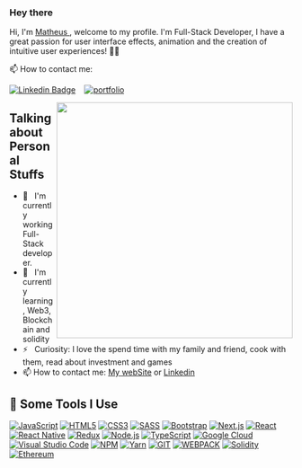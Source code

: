### Hey there  <img src="https://media.giphy.com/media/hvRJCLFzcasrR4ia7z/giphy.gif" width="10px">



Hi, I'm [Matheus ](https://www.instagram.com/matheus__silva98/), welcome to my profile. I'm Full-Stack Developer, I have a great passion for user interface effects, animation and the creation of intuitive user experiences! 🚀🚀


📫  How to contact me:&nbsp; &nbsp;  &nbsp;  

[![Linkedin Badge](https://img.shields.io/badge/LinkedIn-0077B5?style=for-the-badge&logo=linkedin&logoColor=white&link=https://www.linkedin.com/in/leonardo-thomaz/)](https://www.linkedin.com/in/matheus-silva-064472157/)&nbsp; &nbsp; [![portfolio](https://img.shields.io/badge/portfolio-323330?style=for-the-badge&logo=internet&logoColor=white&link=https://www.linkedin.com/in/leonardo-thomaz/)](https://matheusdeveloper.com/)





<img align="right" src="https://64.media.tumblr.com/c5d68e3f92b74f875e9eaa71e7afaf72/tumblr_pk86uikJgM1rhk4rn_400.gifv" width="420"/>

##  Talking about Personal Stuffs

- 🔭   &nbsp; I'm currently working Full-Stack developer. 
- 🌱   &nbsp; I'm currently learning, Web3, Blockchain and solidity
- ⚡  &nbsp; Curiosity: I love the spend time with my family and friend, cook with them, read about investment and games
- 📫  How to contact me:  [My webSite]() or [Linkedin](https://www.linkedin.com/in/matheus-silva-064472157/)




<h2> 🚀 Some Tools I Use</h2>

[![JavaScript](https://img.shields.io/badge/JavaScript-323330?style=for-the-badge&logo=javascript&logoColor=F7DF1E)](https://www.javascript.com/)
[![HTML5](https://img.shields.io/badge/HTML5-E34F26?style=for-the-badge&logo=html5&logoColor=white)](https://developer.mozilla.org/pt-BR/docs/Web/Guide/HTML/HTML5)
[![CSS3](https://img.shields.io/badge/CSS3-1572B6?style=for-the-badge&logo=css3&logoColor=white)](https://developer.mozilla.org/pt-BR/docs/Web/CSS)
[![SASS](https://img.shields.io/badge/SASS-BF4080?style=for-the-badge&logo=sass&logoColor=white)](https://sass-lang.com/)
[![Bootstrap](https://img.shields.io/badge/Bootstrap-563D7C?style=for-the-badge&logo=bootstrap&logoColor=white)](https://getbootstrap.com/)
[![Next.js](https://img.shields.io/badge/next.js-000000?style=for-the-badge&logo=next.js&logoColor=white)](https://nextjs.org/)
[![React](https://img.shields.io/badge/React-20232A?style=for-the-badge&logo=react&logoColor=61DAFB)](https://pt-br.reactjs.org/)
[![React Native](https://img.shields.io/badge/React_Native-20232A?style=for-the-badge&logo=react&logoColor=61DAFB)](https://reactnative.dev/)
[![Redux](https://img.shields.io/badge/Redux-593D88?style=for-the-badge&logo=redux&logoColor=white)](https://redux.js.org/)
[![Node.js](https://img.shields.io/badge/Node.js-43853D?style=for-the-badge&logo=node.js&logoColor=white)](https://nodejs.org/en/)
[![TypeScript](https://img.shields.io/badge/TypeScript-007ACC?style=for-the-badge&logo=typescript&logoColor=white)](https://www.typescriptlang.org/)
[![Google Cloud](https://img.shields.io/badge/Google_Cloud-4285F4?style=for-the-badge&logo=google-cloud&logoColor=white)](https://cloud.google.com/)
[![Visual Studio Code](https://img.shields.io/badge/Visual_Studio_Code-0078D4?style=for-the-badge&logo=visual%20studio%20code&logoColor=white)](https://code.visualstudio.com/)
[![NPM](https://img.shields.io/badge/npm-CB3837?style=for-the-badge&logo=npm&logoColor=white)](https://www.npmjs.com/)
[![Yarn](https://img.shields.io/badge/Yarn-2C8EBB?style=for-the-badge&logo=yarn&logoColor=white)](https://yarnpkg.com/)
[![GIT](https://img.shields.io/badge/Git-F05032?style=for-the-badge&logo=git&logoColor=white)](https://git-scm.com/)
[![WEBPACK](https://img.shields.io/badge/webpack-69a8ee?style=for-the-badge&logo=webpack&logoColor=white)](https://git-scm.com/)
[![Solidity](https://img.shields.io/badge/-Solidity-BAC9F9?style=for-the-badge&logo=Solidity&logoColor=363636)](https://pt-br.reactjs.org/)
[![Ethereum](https://img.shields.io/badge/Ethereum-lightgrey?style=for-the-badge&logo=ethereum&logoColor=black)](https://pt-br.reactjs.org/)

</p>

